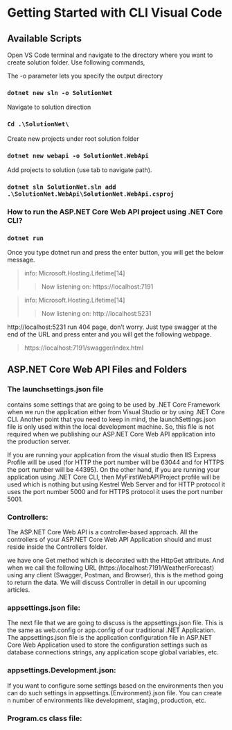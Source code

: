 # Getting Started with CLI Visual Code 

## Available Scripts

Open VS Code terminal and navigate to the directory where you want to create solution folder. Use following commands, 

The -o parameter lets you specify the output directory

### `dotnet new sln -o SolutionNet`

Navigate to solution direction

### `Cd .\SolutionNet\ `

Create new projects under root solution folder

### `dotnet new webapi -o SolutionNet.WebApi `

Add projects to solution (use tab to navigate path).

### `dotnet sln SolutionNet.sln add .\SolutionNet.WebApi\SolutionNet.WebApi.csproj `

### How to run the ASP.NET Core Web API project using .NET Core CLI?

### `dotnet run`

Once you type dotnet run and press the enter button, you will get the below message.

>info: Microsoft.Hosting.Lifetime[14]
>>Now listening on: https://localhost:7191

>info: Microsoft.Hosting.Lifetime[14]
>>Now listening on: http://localhost:5231

http://localhost:5231 run 404 page, don’t worry. Just type swagger at the end of the URL and press enter and you will get the following webpage. 

> https://localhost:7191/swagger/index.html

## ASP.NET Core Web API Files and Folders

### The launchsettings.json file 

contains some settings that are going to be used by .NET Core Framework when we run the application either from Visual Studio or by using .NET Core CLI. Another point that you need to keep in mind, the launchSettings.json file is only used within the local development machine. So, this file is not required when we publishing our ASP.NET Core Web API application into the production server.

 If you are running your application from the visual studio then IIS Express Profile will be used (for HTTP the port number will be 63044 and for HTTPS the port number will be 44395). On the other hand, if you are running your application using .NET Core CLI, then MyFirstWebAPIProject profile will be used which is nothing but using Kestrel Web Server and for HTTP protocol it uses the port number 5000 and for HTTPS protocol it uses the port number 5001.

### Controllers:

The ASP.NET Core Web API is a controller-based approach. All the controllers of your ASP.NET Core Web API Application should and must reside inside the Controllers folder. 

we have one Get method which is decorated with the HttpGet attribute. And when we call the following URL (https://localhost:7191/WeatherForecast) using any client (Swagger, Postman, and Browser), this is the method going to return the data. We will discuss Controller in detail in our upcoming articles.

### appsettings.json file:

The next file that we are going to discuss is the appsettings.json file. This is the same as web.config or app.config of our traditional .NET Application. The appsettings.json file is the application configuration file in ASP.NET Core Web Application used to store the configuration settings such as database connections strings, any application scope global variables, etc.

### appsettings.Development.json:

If you want to configure some settings based on the environments then you can do such settings in appsettings.{Environment}.json file. You can create n number of environments like development, staging, production, etc. 

### Program.cs class file:

